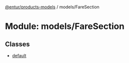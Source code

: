 [@entur/products-models](../README.md) / models/FareSection

# Module: models/FareSection

## Classes

- [default](../classes/models_FareSection.default.md)
